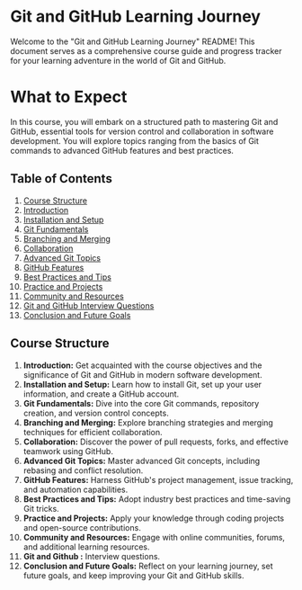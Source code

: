 # Git and GitHub Learning Journey

Welcome to the "Git and GitHub Learning Journey" README! This document serves as a comprehensive course guide and progress tracker for your learning adventure in the world of Git and GitHub.

# What to Expect

In this course, you will embark on a structured path to mastering Git and GitHub, essential tools for version control and collaboration in software development. You will explore topics ranging from the basics of Git commands to advanced GitHub features and best practices.

## Table of Contents

1. [Course Structure](#course-structure)
2. [Introduction](#introduction)
3. [Installation and Setup](#installation-and-setup)
4. [Git Fundamentals](#git-fundamentals)
5. [Branching and Merging](#branching-and-merging)
6. [Collaboration](#collaboration)
7. [Advanced Git Topics](#advanced-git-topics)
8. [GitHub Features](#github-features)
9. [Best Practices and Tips](#best-practices-and-tips)
10. [Practice and Projects](#practice-and-projects)
11. [Community and Resources](#community-and-resources)
12. [Git and GitHub Interview Questions](#git-and-github-interview-questions)
13. [Conclusion and Future Goals](#conclusion-and-future-goals)

## Course Structure

1. **Introduction:** Get acquainted with the course objectives and the significance of Git and GitHub in modern software development.
2. **Installation and Setup:** Learn how to install Git, set up your user information, and create a GitHub account.
3. **Git Fundamentals:** Dive into the core Git commands, repository creation, and version control concepts.
4. **Branching and Merging:** Explore branching strategies and merging techniques for efficient collaboration.
5. **Collaboration:** Discover the power of pull requests, forks, and effective teamwork using GitHub.
6. **Advanced Git Topics:** Master advanced Git concepts, including rebasing and conflict resolution.
7. **GitHub Features:** Harness GitHub's project management, issue tracking, and automation capabilities.
8. **Best Practices and Tips:** Adopt industry best practices and time-saving Git tricks.
9. **Practice and Projects:** Apply your knowledge through coding projects and open-source contributions.
10. **Community and Resources:** Engage with online communities, forums, and additional learning resources.
11. **Git and Github :** Interview questions. 
12. **Conclusion and Future Goals:** Reflect on your learning journey, set future goals, and keep improving your Git and GitHub skills.

